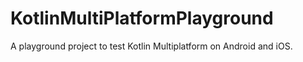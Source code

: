 # KotlinMultiPlatformPlayground
A playground project to test Kotlin Multiplatform on Android and iOS.
